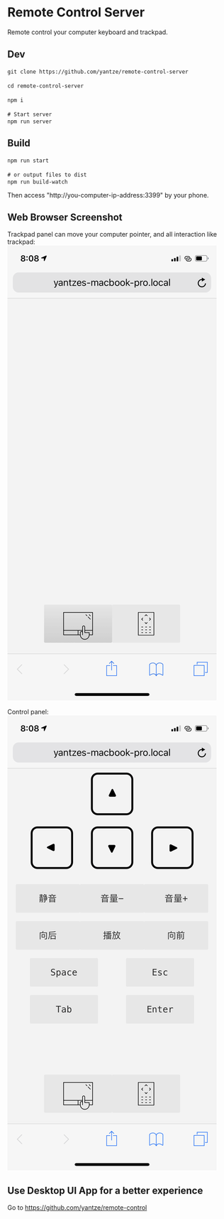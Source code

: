 # Remote Control Server

Remote control your computer keyboard and trackpad.

## Dev
```
git clone https://github.com/yantze/remote-control-server

cd remote-control-server

npm i

# Start server
npm run server
```

## Build
```
npm run start

# or output files to dist
npm run build-watch
```

Then access "http://you-computer-ip-address:3399" by your phone.

## Web Browser Screenshot

Trackpad panel can move your computer pointer, and all interaction like trackpad:
![trackpad](./screenshot/trackpad.png)

Control panel:
![control](./screenshot/control.png)

## Use Desktop UI App for a better experience

Go to https://github.com/yantze/remote-control
